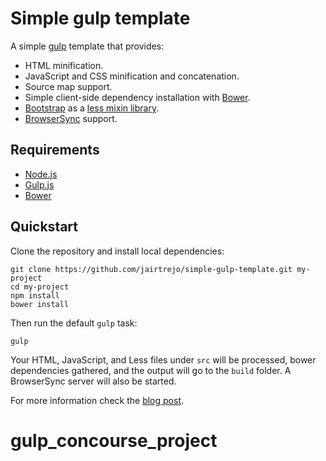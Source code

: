 # Simple gulp template

A simple [gulp](http://gulpjs.com) template that provides:

- HTML minification.
- JavaScript and CSS minification and concatenation.
- Source map support.
- Simple client-side dependency installation with [Bower](http://bower.io).
- [Bootstrap](http://getbootstrap.com) as a [less mixin library](http://transmission.vehikl.com/using-bootstrap-as-a-semantic-mixin-library/).
- [BrowserSync](http://browsersync.io) support.

## Requirements

- [Node.js](http://nodes.org)
- [Gulp.js](http://gulpjs.com)
- [Bower](http://bower.io)

## Quickstart

Clone the repository and install local dependencies:

```
git clone https://github.com/jairtrejo/simple-gulp-template.git my-project
cd my-project
npm install
bower install
```

Then run the default `gulp` task:

```
gulp
```

Your HTML, JavaScript, and Less files under `src` will be processed, bower dependencies gathered, and the output will go to the `build` folder. A BrowserSync server will also be started.

For more information check the [blog post](http://jairtrejo.mx/blog/2014/11/baby-steps-with-gulp).
# gulp_concourse_project
